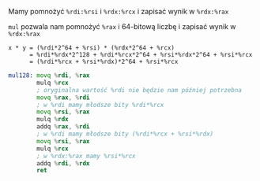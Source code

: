 Mamy pomnożyć `%rdi:%rsi` i `%rdx:%rcx` i zapisać wynik w `%rdx:%rax`

`mul` pozwala nam pomnożyć `%rax` i 64-bitową liczbę i zapisać wynik w `%rdx:%rax`

    x * y = (%rdi*2^64 + %rsi) * (%rdx*2^64 + %rcx)
          = %rdi*%rdx*2^128 + %rdi*%rcx*2^64 + %rsi*%rdx*2^64 + %rsi*%rcx
          = (%rdi*%rcx + %rsi*%rdx)*2^64 + %rsi*%rcx

```asm
mul128: movq %rdi, %rax
        mulq %rcx
        ; oryginalna wartość %rdi nie będzie nam później potrzebna
        movq %rax, %rdi
        ; w %rdi mamy młodsze bity %rdi*%rcx
        movq %rsi, %rax
        mulq %rdx
        addq %rax, %rdi
        ; w %rdi mamy młodsze bity (%rdi*%rcx + %rsi*%rdx)
        movq %rsi, %rax
        mulq %rcx
        ; w %rdx:%rax mamy %rsi*%rcx
        addq %rdi, %rdx
        ret
```

